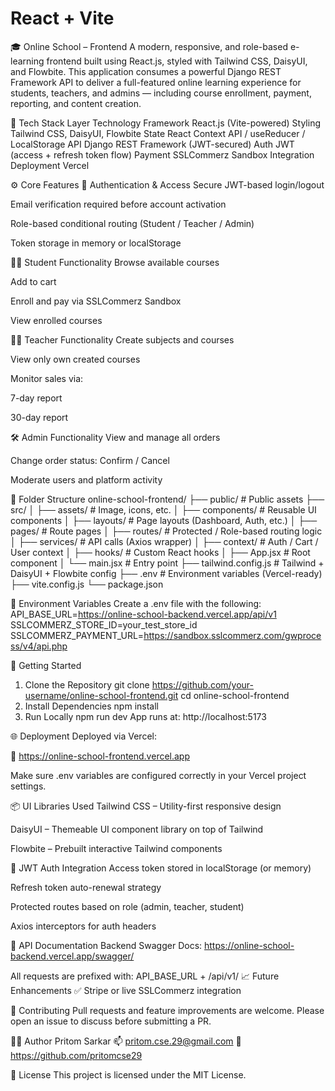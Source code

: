 # React + Vite
🎓 Online School – Frontend
A modern, responsive, and role-based e-learning frontend built using React.js, styled with Tailwind CSS, DaisyUI, and Flowbite. This application consumes a powerful Django REST Framework API to deliver a full-featured online learning experience for students, teachers, and admins — including course enrollment, payment, reporting, and content creation.

🧩 Tech Stack
Layer	Technology
Framework	React.js (Vite-powered)
Styling	Tailwind CSS, DaisyUI, Flowbite
State	React Context API / useReducer / LocalStorage
API	Django REST Framework (JWT-secured)
Auth	JWT (access + refresh token flow)
Payment	SSLCommerz Sandbox Integration
Deployment	Vercel

⚙️ Core Features
🔐 Authentication & Access
Secure JWT-based login/logout

Email verification required before account activation

Role-based conditional routing (Student / Teacher / Admin)

Token storage in memory or localStorage

👨‍🎓 Student Functionality
Browse available courses

Add to cart

Enroll and pay via SSLCommerz Sandbox

View enrolled courses

👨‍🏫 Teacher Functionality
Create subjects and courses

View only own created courses

Monitor sales via:

7-day report

30-day report

🛠️ Admin Functionality
View and manage all orders

Change order status: Confirm / Cancel

Moderate users and platform activity

📁 Folder Structure
online-school-frontend/
├── public/                 # Public assets
├── src/
│   ├── assets/             # Image, icons, etc.
│   ├── components/         # Reusable UI components
│   ├── layouts/            # Page layouts (Dashboard, Auth, etc.)
│   ├── pages/              # Route pages
│   ├── routes/             # Protected / Role-based routing logic
│   ├── services/           # API calls (Axios wrapper)
│   ├── context/            # Auth / Cart / User context
│   ├── hooks/              # Custom React hooks
│   ├── App.jsx             # Root component
│   └── main.jsx            # Entry point
├── tailwind.config.js      # Tailwind + DaisyUI + Flowbite config
├── .env                    # Environment variables (Vercel-ready)
├── vite.config.js
└── package.json

🔌 Environment Variables
Create a .env file with the following:
API_BASE_URL=https://online-school-backend.vercel.app/api/v1
SSLCOMMERZ_STORE_ID=your_test_store_id
SSLCOMMERZ_PAYMENT_URL=https://sandbox.sslcommerz.com/gwprocess/v4/api.php

🚀 Getting Started
1. Clone the Repository
git clone https://github.com/your-username/online-school-frontend.git
cd online-school-frontend
2. Install Dependencies
npm install
3. Run Locally
npm run dev
App runs at: http://localhost:5173

🌐 Deployment
Deployed via Vercel:

🔗 https://online-school-frontend.vercel.app

Make sure .env variables are configured correctly in your Vercel project settings.

📦 UI Libraries Used
Tailwind CSS – Utility-first responsive design

DaisyUI – Themeable UI component library on top of Tailwind

Flowbite – Prebuilt interactive Tailwind components

🔐 JWT Auth Integration
Access token stored in localStorage (or memory)

Refresh token auto-renewal strategy

Protected routes based on role (admin, teacher, student)

Axios interceptors for auth headers

🧾 API Documentation
Backend Swagger Docs:
https://online-school-backend.vercel.app/swagger/

All requests are prefixed with:
API_BASE_URL + /api/v1/
📈 Future Enhancements
✅ Stripe or live SSLCommerz integration


🤝 Contributing
Pull requests and feature improvements are welcome. Please open an issue to discuss before submitting a PR.

🧑‍💻 Author
Pritom Sarkar
📫 pritom.cse.29@gmail.com
🔗 https://github.com/pritomcse29

📄 License
This project is licensed under the MIT License.

